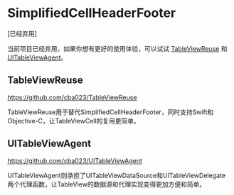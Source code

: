 # SimplifiedCellHeaderFooter

[已经弃用]

当前项目已经弃用，如果你想有更好的使用体验，可以试试 [TableViewReuse](https://github.com/cba023/TableViewReuse) 和 [UITableViewAgent](https://github.com/cba023/UITableViewAgent)。

## TableViewReuse 

https://github.com/cba023/TableViewReuse

TableViewReuse用于替代SimplifiedCellHeaderFooter，同时支持Swift和Objective-C，让TableViewCell的复用更简单。

## UITableViewAgent

https://github.com/cba023/UITableViewAgent

UITableViewAgent则承担了UITableViewDataSource和UITableViewDelegate两个代理函数，让TableView的数据源和代理实现变得更加方便和简单。
